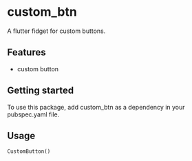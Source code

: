 # custom_btn

A flutter fidget for custom buttons.

## Features

 - custom button 


## Getting started

To use this package, add custom_btn as a dependency in your pubspec.yaml file.

## Usage


```dart
CustomButton()
```

